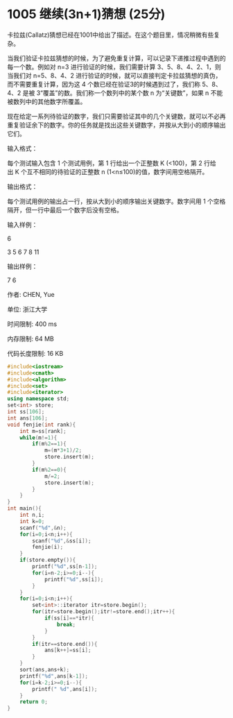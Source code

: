 # 1005 继续(3n+1)猜想 (25分)

卡拉兹(Callatz)猜想已经在1001中给出了描述。在这个题目里，情况稍微有些复杂。

当我们验证卡拉兹猜想的时候，为了避免重复计算，可以记录下递推过程中遇到的每一个数。例如对 n=3 进行验证的时候，我们需要计算 3、5、8、4、2、1，则当我们对 n=5、8、4、2 进行验证的时候，就可以直接判定卡拉兹猜想的真伪，而不需要重复计算，因为这 4 个数已经在验证3的时候遇到过了，我们称 5、8、4、2 是被 3“覆盖”的数。我们称一个数列中的某个数 n 为“关键数”，如果 n 不能被数列中的其他数字所覆盖。

现在给定一系列待验证的数字，我们只需要验证其中的几个关键数，就可以不必再重复验证余下的数字。你的任务就是找出这些关键数字，并按从大到小的顺序输出它们。

输入格式：

每个测试输入包含 1 个测试用例，第 1 行给出一个正整数 K (<100)，第 2 行给出 K 个互不相同的待验证的正整数 n (1<n≤100)的值，数字间用空格隔开。

输出格式：

每个测试用例的输出占一行，按从大到小的顺序输出关键数字。数字间用 1 个空格隔开，但一行中最后一个数字后没有空格。

输入样例：

6

3 5 6 7 8 11

输出样例：

7 6

作者: CHEN, Yue

单位: 浙江大学

时间限制: 400 ms

内存限制: 64 MB

代码长度限制: 16 KB


```cpp
#include<iostream>
#include<cmath>
#include<algorithm>
#include<set>
#include<iterator>
using namespace std;
set<int> store;
int ss[106];
int ans[106];
void fenjie(int rank){
    int m=ss[rank];
    while(m!=1){
        if(m%2==1){
            m=(m*3+1)/2;
            store.insert(m);
        }
        if(m%2==0){
            m/=2;
            store.insert(m);
        }
    }
}
int main(){
    int n,i;
    int k=0;
    scanf("%d",&n);
    for(i=0;i<n;i++){
        scanf("%d",&ss[i]);
        fenjie(i);
    }
    if(store.empty()){
        printf("%d",ss[n-1]);
        for(i=n-2;i>=0;i--){
            printf("%d",ss[i]);
        }
    }
    for(i=0;i<n;i++){
        set<int>::iterator itr=store.begin();
        for(itr=store.begin();itr!=store.end();itr++){
            if(ss[i]==*itr){
                break;
            }
        }
        if(itr==store.end()){
            ans[k++]=ss[i];
        }
    }
    sort(ans,ans+k);
    printf("%d",ans[k-1]);
    for(i=k-2;i>=0;i--){
        printf(" %d",ans[i]);
    }
    return 0;
}
```
